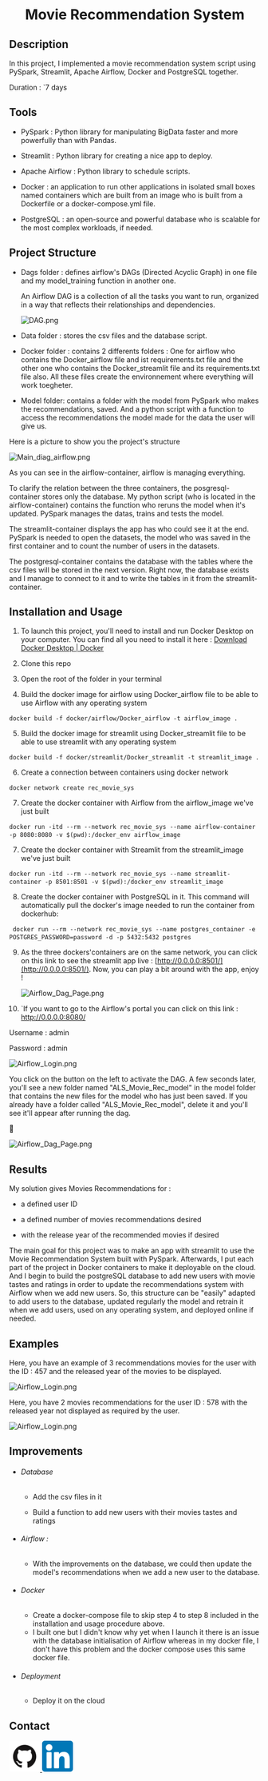 <div>
<h1 align="center"> Movie Recommendation System </h1>
</div>

## Description

In this project, I implemented a movie recommendation system script using PySpark, Streamlit, Apache Airflow, Docker and PostgreSQL together.

Duration : `7 days

## Tools

- PySpark : Python library for manipulating BigData faster and more powerfully than with Pandas.

- Streamlit : Python library for creating a nice app to deploy.

- Apache Airflow : Python library to schedule scripts.

- Docker : an application to run other applications in isolated small boxes named containers which are built from an image who is built from a Dockerfile or a docker-compose.yml file.

- PostgreSQL : an open-source and powerful database who is scalable for the most complex workloads, if needed.  

## Project Structure

- Dags folder : defines airflow's DAGs (Directed Acyclic Graph) in one file and my model_training function in another one. 
  
  An Airflow DAG is a collection of all the tasks you want to run, organized in a way that reflects their relationships and dependencies.
  
  ![DAG.png](/Users/cecilewinand/Desktop/BeCode_Projects/Movie_Recommendation_System/img/DAG.png)

- Data folder : stores the csv files and the database script.

- Docker folder : contains 2 differents folders : One for airflow who contains the Docker_airflow file and ist requirements.txt file and the other one who contains the Docker_streamlit file and its requirements.txt file also. All these files create the environnement where everything will work toegheter.

- Model folder: contains a folder with the model from PySpark who makes the recommendations, saved. And a python script with a function to access the recommendations the model made for the data the user will give us.

Here is a picture to show you the project's structure

![Main_diag_airflow.png](/Users/cecilewinand/Desktop/BeCode_Projects/Movie_Recommendation_System/img/app_movie_recom_diag.png)

As you can see in the airflow-container, airflow is managing everything.

To clarify the relation between the three containers, the posgresql-container stores only the database. My python script (who is located in the airflow-container) contains the function who reruns the model when it's updated. PySpark manages the datas, trains and tests the model.

The streamlit-container displays the app has who could see it at the end. PySpark is needed to open the datasets, the model who was saved in the first container and to count the number of users in the datasets.

The postgresql-container contains the database with the tables where the csv files will be stored in the next version. Right now, the database exists and I manage to connect to it and to write the tables in it from the streamlit-container.

## Installation and Usage

1. To launch this project, you'll need to install and run Docker Desktop on your computer. You can find all you need to install it here : [Download Docker Desktop | Docker](https://www.docker.com/products/docker-desktop/)

2. Clone this repo

3. Open the root of the folder in your terminal

4. Build the docker image for airflow using Docker_airflow file to be able to use Airflow with any operating system

```docker
docker build -f docker/airflow/Docker_airflow -t airflow_image .
```

5. Build the docker image for streamlit using Docker_streamlit file to be able to use streamlit with any operating system

```docker
docker build -f docker/streamlit/Docker_streamlit -t streamlit_image .
```

6. Create a connection between containers using docker network

```docker
docker network create rec_movie_sys 
```

7. Create the docker container with Airflow from the airflow_image we've just built

```docker
docker run -itd --rm --network rec_movie_sys --name airflow-container -p 8080:8080 -v $(pwd):/docker_env airflow_image
```

7. Create the docker container with Streamlit from the streamlit_image we've just built

```docker
docker run -itd --rm --network rec_movie_sys --name streamlit-container -p 8501:8501 -v $(pwd):/docker_env streamlit_image
```

8. Create the docker container with PostgreSQL in it. This command will automatically pull the docker's image needed to run the container from dockerhub:

```docker
 docker run --rm --network rec_movie_sys --name postgres_container -e POSTGRES_PASSWORD=password -d -p 5432:5432 postgres
```

9. As the three dockers'containers are on the same network, you can click on this link to see the streamlit app live : [http://0.0.0.0:8501/](http://0.0.0.0:8501/).
   Now, you can play a bit around with the app, enjoy !
   
   ![Airflow_Dag_Page.png](/Users/cecilewinand/Desktop/BeCode_Projects/Movie_Recommendation_System/img/welcome_app.png)

10. `If you want to go to the Airflow's portal you can click on this link : http://0.0.0.0:8080/

Username : admin

Password : admin

![Airflow_Login.png](/Users/cecilewinand/Desktop/BeCode_Projects/Movie_Recommendation_System/img/login.png)

You click on the button on the left to activate the DAG. A few seconds later, you'll see a new folder named "ALS_Movie_Rec_model" in the model folder that contains the new files for the model who has just been saved. If you already have a folder called "ALS_Movie_Rec_model", delete it and you'll see it'll appear after running the dag.



![Airflow_Dag_Page.png](/Users/cecilewinand/Desktop/BeCode_Projects/Movie_Recommendation_System/img/main_screen.png)

## Results

My solution gives Movies Recommendations for :

- a defined user ID

- a defined number of movies recommendations desired

- with the release year of the recommended movies if desired



The main goal for this project was to make an app with streamlit to use the Movie Recommendation System built with PySpark. Afterwards, I put each part of the project in Docker containers to make it deployable on the cloud. And I begin to build the postgreSQL database to add new users with movie tastes and ratings in order to update the recommendations system with Airflow when we add new users. So, this structure can be "easily" adapted to add users to the database, updated regularly the model and retrain it when we add users, used on any operating system, and deployed online if needed.

## Examples

Here, you have an example of 3 recommendations movies for the user with the ID : 457 and the released year of the movies to be displayed.

![Airflow_Login.png](/Users/cecilewinand/Desktop/BeCode_Projects/Movie_Recommendation_System/img/rec_with_year.png)

Here, you have 2 movies recommendations for the user ID : 578 with the released year not displayed as required by the user.

![Airflow_Login.png](/Users/cecilewinand/Desktop/BeCode_Projects/Movie_Recommendation_System/img/rec_without_year.png)

## Improvements

- ###### Database
  
  - Add the csv files in it
  
  - Build a function to add new users with their movies tastes and ratings

- ###### Airflow :
  
  - With the improvements on the database, we could then update the model's recommendations when we add a new user to the database.

- ###### Docker
  
  - Create a docker-compose file to skip step 4 to step 8 included in the installation and usage procedure above.
  - I built one but I didn't know why yet when I launch it there is an issue with the database initialisation of Airflow whereas in my docker file, I don't have this problem and the docker compose uses this same docker file.

- ###### Deployment
  
  - Deploy it on the cloud 

## Contact

<div>
<a href="https://github.com/vdbromain">
  <img title="" src="img/GitHub-logo.png" alt="GitHub-logo.png" width="62">
</a>
<a href="https://www.linkedin.com/in/vdbromain/">
  <img title="" src="img/linked-in-logo.png" alt="linked-in-logo.png" width="62">
</a>
</div>
